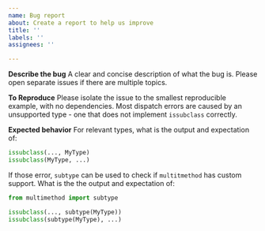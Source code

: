 ```yaml
---
name: Bug report
about: Create a report to help us improve
title: ''
labels: ''
assignees: ''

---
```


**Describe the bug**
A clear and concise description of what the bug is. Please open separate issues if there are multiple topics.

**To Reproduce**
Please isolate the issue to the smallest reproducible example, with no dependencies. Most dispatch errors are caused by an unsupported type - one that does not implement `issubclass` correctly.

**Expected behavior**
For relevant types, what is the output and expectation of:
```python
issubclass(..., MyType)
issubclass(MyType, ...)
```

If those error, `subtype` can be used to check if `multitmethod` has custom support. What is the the output and expectation of:
```python
from multimethod import subtype

issubclass(..., subtype(MyType))
issubclass(subtype(MyType), ...)
```
